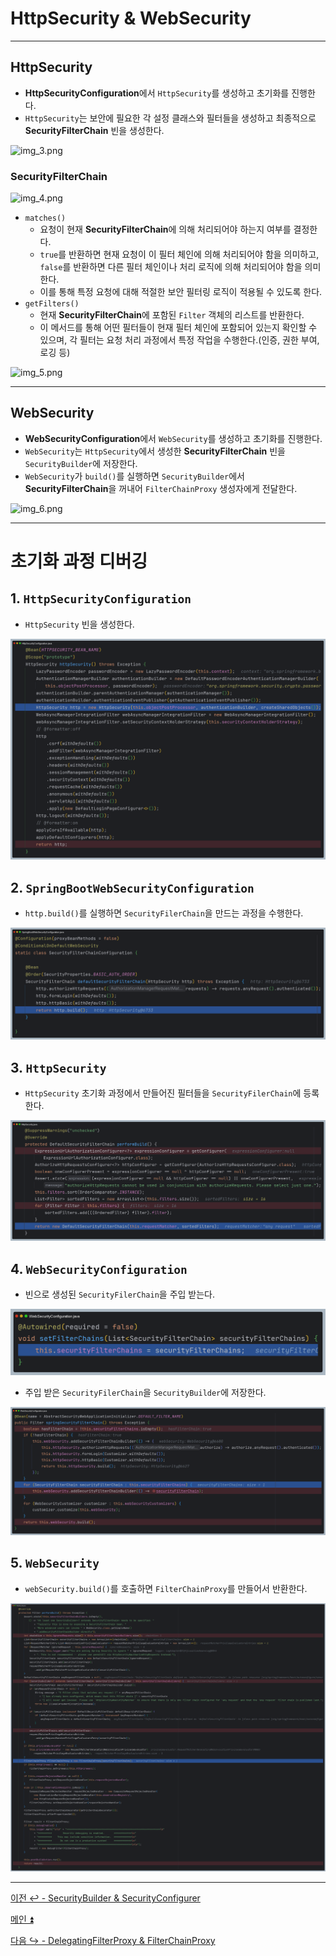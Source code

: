 # HttpSecurity & WebSecurity

---
## HttpSecurity
- **HttpSecurityConfiguration**에서 `HttpSecurity`를 생성하고 초기화를 진행한다.
- `HttpSecurity`는 보안에 필요한 각 설정 클래스와 필터들을 생성하고 최종적으로 **SecurityFilterChain** 빈을 생성한다.

![img_3.png](image/img_3.png)

### SecurityFilterChain

![img_4.png](image/img_4.png)

- `matches()`
  - 요청이 현재 **SecurityFilterChain**에 의해 처리되어야 하는지 여부를 결정한다.
  - `true`를 반환하면 현재 요청이 이 필터 체인에 의해 처리되어야 함을 의미하고, `false`를 반환하면 다른 필터 체인이나 처리 로직에 의해 처리되어야 함을 의미한다.
  - 이를 통해 특정 요청에 대해 적절한 보안 필터링 로직이 적용될 수 있도록 한다.
- `getFilters()`
  - 현재 **SecurityFilterChain**에 포함된 `Filter` 객체의 리스트를 반환한다.
  - 이 메서드를 통해 어떤 필터들이 현재 필터 체인에 포함되어 있는지 확인할 수 있으며, 각 필터는 요청 처리 과정에서 특정 작업을 수행한다.(인증, 권한 부여, 로깅 등)

![img_5.png](image/img_5.png)

---

## WebSecurity
- **WebSecurityConfiguration**에서 `WebSecurity`를 생성하고 초기화를 진행한다.
- `WebSecurity`는 `HttpSecurity`에서 생성한 **SecurityFilterChain** 빈을 `SecurityBuilder`에 저장한다.
- `WebSecurity`가 `build()`를 실행하면  `SecurityBuilder`에서 **SecurityFilterChain**을 꺼내어 `FilterChainProxy` 생성자에게 전달한다.

![img_6.png](image/img_6.png)

---

# 초기화 과정 디버깅

## 1. `HttpSecurityConfiguration`

- `HttpSecurity` 빈을 생성한다.

![img_9.png](image_1/img_9.png)

## 2. `SpringBootWebSecurityConfiguration`

- `http.build()`를 실행하면 `SecurityFilerChain`을 만드는 과정을 수행한다.

![img_10.png](image_1/img_10.png)

## 3. `HttpSecurity`

- `HttpSecurity` 초기화 과정에서 만들어진 필터들을 `SecurityFilerChain`에 등록한다.

![img_11.png](image_1/img_11.png)

## 4. `WebSecurityConfiguration`

- 빈으로 생성된 `SecurityFilerChain`을 주입 받는다.

![img_12.png](image_1/img_12.png)

- 주입 받은 `SecurityFilerChain`을 `SecurityBuilder`에 저장한다.

![img_13.png](image_1/img_13.png)

## 5. `WebSecurity`

- `webSecurity.build()`를 호출하면 `FilterChainProxy`를 만들어서 반환한다.

![img_14.png](image_1/img_14.png)

---

[이전 ↩️ - SecurityBuilder & SecurityConfigurer](https://github.com/genesis12345678/TIL/blob/main/Spring/security/security/init/BuilderConfigurer.md)

[메인 ⏫](https://github.com/genesis12345678/TIL/blob/main/Spring/security/security/main.md)

[다음 ↪️ - DelegatingFilterProxy & FilterChainProxy](https://github.com/genesis12345678/TIL/blob/main/Spring/security/security/init/FilterChainProxy.md)
